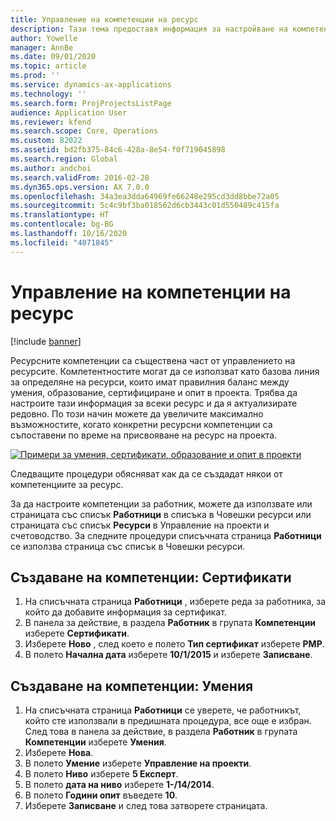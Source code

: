 ```yaml
---
title: Управление на компетенции на ресурс
description: Тази тема предоставя информация за настройване на компетенции за ресурси по проект.
author: Yowelle
manager: AnnBe
ms.date: 09/01/2020
ms.topic: article
ms.prod: ''
ms.service: dynamics-ax-applications
ms.technology: ''
ms.search.form: ProjProjectsListPage
audience: Application User
ms.reviewer: kfend
ms.search.scope: Core, Operations
ms.custom: 82022
ms.assetid: bd2fb375-84c6-428a-8e54-f0f719045898
ms.search.region: Global
ms.author: andchoi
ms.search.validFrom: 2016-02-28
ms.dyn365.ops.version: AX 7.0.0
ms.openlocfilehash: 34a3ea3dda64969fe66248e295cd3dd8bbe72a05
ms.sourcegitcommit: 5c4c9bf3ba018562d6cb3443c01d550489c415fa
ms.translationtype: HT
ms.contentlocale: bg-BG
ms.lasthandoff: 10/16/2020
ms.locfileid: "4071845"
---
```

# <a name="manage-resource-competencies"></a>Управление на компетенции на ресурс

[!include [banner](../includes/banner.md)]

Ресурсните компетенции са съществена част от управлението на ресурсите. Компетентностите могат да се използват като базова линия за определяне на ресурси, които имат правилния баланс между умения, образование, сертифициране и опит в проекта. Трябва да настроите тази информация за всеки ресурс и да я актуализирате редовно. По този начин можете да увеличите максимално възможностите, когато конкретни ресурсни компетенции са съпоставени по време на присвояване на ресурс на проекта.

[![Примери за умения, сертификати, образование и опит в проекти](./media/projectresourcing06-1024x383.jpg)](./media/projectresourcing06.jpg)

Следващите процедури обясняват как да се създадат някои от компетенциите за ресурс.

За да настроите компетенции за работник, можете да използвате или страницата със списък **Работници** в списъка в Човешки ресурси или страницата със списък **Ресурси** в Управление на проекти и счетоводство. За следните процедури списъчната страница **Работници** се използва страница със списък в Човешки ресурси.

## <a name="set-up-competencies-certificates"></a>Създаване на компетенции: Сертификати

1. На списъчната страница **Работници** , изберете реда за работника, за който да добавите информация за сертификат.
2. В панела за действие, в раздела **Работник** в групата **Компетенции** изберете **Сертификати**.
3. Изберете **Ново** , след което е полето **Тип сертификат** изберете **PMP**.
4. В полето **Начална дата** изберете **10/1/2015** и изберете **Записване**.

## <a name="set-up-competencies-skills"></a>Създаване на компетенции: Умения

1. На списъчната страница **Работници** се уверете, че работникът, който сте използвали в предишната процедура, все още е избран. След това в панела за действие, в раздела **Работник** в групата **Компетенции** изберете **Умения**.
2. Изберете **Нова**.
3. В полето **Умение** изберете **Управление на проекти**.
4. В полето **Ниво** изберете **5 Експерт**.
5. В полето **дата на ниво** изберете **1-/14/2014**.
6. В полето **Години опит** въведете **10**.
7. Изберете **Записване** и след това затворете страницата.
